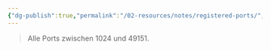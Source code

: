 ```yaml
---
{"dg-publish":true,"permalink":"/02-resources/notes/registered-ports/","tags":["netzwerk/ip/ipv4","netzwerk/protocol"],"noteIcon":"","updated":"2025-07-12T13:31:41.000+02:00"}
---
```


>Alle Ports zwischen 1024 und 49151.